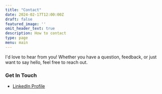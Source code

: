 ```yaml
---
title: "Contact"
date: 2024-02-17T12:00:00Z
draft: false
featured_image: ''
omit_header_text: true
description: How to contact
type: page
menu: main
---
```


I'd love to hear from you! Whether you have a question, feedback, or just want to say hello, feel free to reach out.

### Get In Touch

- [LinkedIn Profile](https://www.linkedin.com/in/taihen)
